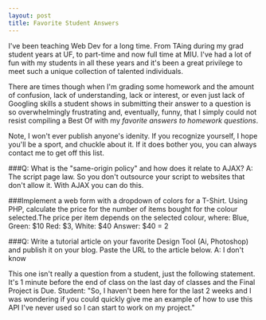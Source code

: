 ```yaml
---
layout: post
title: Favorite Student Answers
---
```


I've been teaching Web Dev for a long time. From TAing during my grad student years at UF, to part-time and now full time at MIU. I've had a lot of fun with my students in all these years and it's been a great privilege to meet such a unique collection of talented individuals. 

There are times though when I'm grading some homework and the amount of confusion, lack of understanding, lack or interest, or even just lack of Googling skills a student shows in submitting their answer to a question is so overwhelmingly frustrating and, eventually, funny, that I simply could not resist compiling a Best Of with my _favorite answers to homework questions_. 

Note, I won't ever publish anyone's idenity. If you recognize yourself, I hope you'll be a sport, and chuckle about it. If it does bother you, you can always contact me to get off this list.

###Q: What is the "same-origin policy" and how does it relate to AJAX?
A: The script page law. So you don't outsource your script to websites that don't allow it. With AJAX you can do this.

###Implement a web form with a dropdown of colors for a T-Shirt. Using PHP, calculate the price for the number of items bought for the colour selected.The price per item depends on the selected colour, where: Blue, Green: $10 Red: $3, White: $40
Answer: $40 = 2

###Q: Write a tutorial article on your favorite Design Tool (Ai, Photoshop) and publish it on your blog. Paste the URL to the article below.
A: I don't know

This one isn't really a question from a student, just the following statement. It's 1 minute before the end of class on the last day of classes and the Final Project is Due. 
Student: "So, I haven't been here for the last 2 weeks and I was wondering if you could quickly give me an example of how to use this API I've never used so I can start to work on my project."



